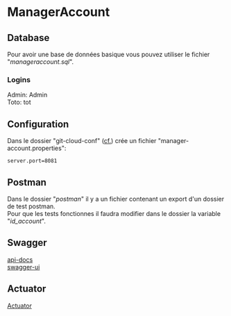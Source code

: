 # ManagerAccount

## Database
Pour avoir une base de données basique vous pouvez utiliser le fichier "_manageraccount.sql_".

### Logins
Admin: Admin<br/>
Toto: tot

## Configuration

Dans le dossier "git-cloud-conf" ([cf.](../ManagerAccountConfig/README.md)) crée un fichier "manager-account.properties":
```
server.port=8081
```

## Postman
Dans le dossier "_postman_" il y a un fichier contenant un export d'un dossier de test postman.<br/>
Pour que les tests fonctionnes il faudra modifier dans le dossier la variable "_id\_account_".

## Swagger
[api-docs](http://localhost:8081/manager-account/swagger/api-docs)<br/>
[swagger-ui](http://localhost:8081/manager-account/swagger/swagger-ui/index.html)

## Actuator
[Actuator](http://localhost:8081/manager-account/actuator)
